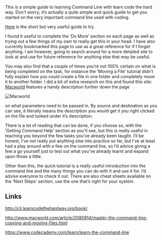 This is a simple guide to learning Command Line with learn code the hard way. Don’t worry; it’s actually a quite simple and quick guide to get you started on the very important command line used with coding.

[Here](http://cli.learncodethehardway.org/book/) is the short but very useful guide to try.

I found it useful to complete the ‘Do More’ section on each page as well as trying out a few things of my own to really get this in your head. I have also currently bookmarked this page to use as a great reference for if I forget anything. I am however, going to search around for a more detailed site to look at and use for future reference for anything else that may be useful.

You may also find that a couple of times you’re not 100% certain on what is being completed on the task, for instance the ‘Moving a File’ tutorial didn’t fully explain how you could create a file in one folder and completely move it to another folder. I did a bit of extra research on this and found this site: [Macworld](http://www.macworld.com/article/2080814/master-the-command-line-copying-and-moving-files.html) features a handy description further down the page

![Macworld](http://i.imgur.com/dBXzqQl.png)

on what parameters need to be passed in. By source and destination as you can see, it literally means the description you would get it you right clicked on the file and looked under it’s description.

There is a lot of reading that can be done, if you choose so, with the ‘Getting Command Help’ section as you’ll see, but this is really useful in teaching you beyond the few tasks you’ve already been taught. I’ll be honest, I’ve not really put anything else into practice so far, but I’ve at least had a play around with a few on the command line, so I’d advice giving a few a go yourself just to test out what you’ve already learnt and expand upon those a little.

Other than this, the quick tutorial is a really useful introduction into the command line and the many things you can do with it and use it for. I’d advise everyone to check it out. There are also cheat sheets available on the ‘Next Steps’ section, use the one that’s right for your system.

## Links

http://cli.learncodethehardway.org/book/

http://www.macworld.com/article/2080814/master-the-command-line-copying-and-moving-files.html

https://www.codecademy.com/learn/learn-the-command-line
